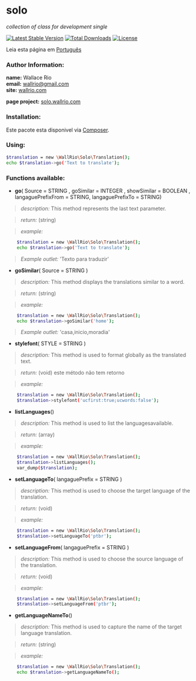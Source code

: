 solo
====

<em>collection of class for development single</em>



[![Latest Stable Version](https://poser.pugx.org/wallrio/solo/v/stable.svg)](https://packagist.org/packages/wallrio/solo)
[![Total Downloads](https://poser.pugx.org/wallrio/solo/downloads.svg)](https://packagist.org/packages/wallrio/solo)
[![License](https://poser.pugx.org/wallrio/solo/license.svg)](https://packagist.org/packages/wallrio/solo)

Leia esta página em [Português](http....README-ptbr.md)

### Author Information:
<strong>name:</strong> Wallace Rio<br>
<strong>email:</strong> wallrio@gmail.com<br>
<strong>site:</strong> [wallrio.com](http://wallrio.com/ "WallRio.com")

<strong>page project:</strong> [solo.wallrio.com](http://solo.wallrio.com/ "solo.wallrio.com")


### Installation:

Este pacote esta disponivel via [Composer](https://packagist.org/packages/wallrio/solo).

### Using:	

```sh
$translation = new \WallRio\Solo\Translation();     
echo $translation->go('Text to translate');
```

### Functions available:




+ <strong>go</strong>( Source = STRING , goSimilar = INTEGER , showSimilar = BOOLEAN , langaguePrefixFrom = STRING, langaguePrefixTo = STRING)

><i>description:</i> This method represents the last text parameter.

><i>return:</i> (string)

><i>example:</i>
```sh
	$translation = new \WallRio\Solo\Translation();     
	echo $translation->go('Text to translate');		
```

><i>Example outlet:</i> 'Texto para traduzir'





+ <strong>goSimilar</strong>( Source = STRING )

><i>description:</i> This method displays the translations similar to a word.

><i>return:</i> (string)

><i>example:</i>
```sh
	$translation = new \WallRio\Solo\Translation();     
	echo $translation->goSimilar('home');
```

><i>Example outlet:</i> 'casa,inicio,moradia'





+ <strong>stylefont</strong>( STYLE = STRING )

><i>description:</i> This method is used to format globally as the translated text.

><i>return:</i> (void) este método não tem retorno

><i>example:</i>
```sh
	$translation = new \WallRio\Solo\Translation();  
	$translation->stylefont('ucfirst:true;ucwords:false');
```






+ <strong>listLanguages</strong>()

><i>description:</i> This method is used to list the languages ​​available.

><i>return:</i> (array)

><i>example:</i>
```sh
	$translation = new \WallRio\Solo\Translation();  
	$translation->listLanguages();
	var_dump($translation);
```





+ <strong>setLanguageTo</strong>( langaguePrefix = STRING )

><i>description:</i> This method is used to choose the target language of the translation.

><i>return:</i> (void)

><i>example:</i>
```sh
	$translation = new \WallRio\Solo\Translation();  
	$translation->setLanguageTo('ptbr');		
```







+ <strong>setLanguageFrom</strong>( langaguePrefix = STRING )

><i>description:</i> This method is used to choose the source language of the translation.

><i>return:</i> (void)

><i>example:</i>
```sh
	$translation = new \WallRio\Solo\Translation();  
	$translation->setLanguageFrom('ptbr');		
```







+ <strong>getLanguageNameTo</strong>()

><i>description:</i> This method is used to capture the name of the target language translation.

><i>return:</i> (string)

><i>example:</i>
```sh
	$translation = new \WallRio\Solo\Translation();  
	echo $translation->getLanguageNameTo();		
```
